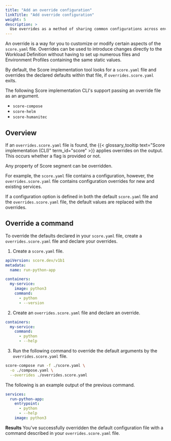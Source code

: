 ```yaml
---
title: "Add an override configuration"
linkTitle: "Add override configuration"
weight: 5
description: >
  Use overrides as a method of sharing common configurations across environments.
---
```


An override is a way for you to customize or modify certain aspects of the `score.yaml` file. Overrides can be used to introduce changes directly to the Workload Definition without having to set up numerous files and Environment Profiles containing the same static values.

By default, the Score implementation tool looks for a `score.yaml` file and overrides the declared defaults within that file, if `overrides.score.yaml` exits.

The following Score implementation CLI's support passing an override file as an argument.

- `score-compose`
- `score-helm`
- `score-humanitec`

## Overview

If an `overrides.score.yaml` file is found, the {{< glossary_tooltip text="Score implementation (CLI)" term_id="score" >}} applies overrides on the output. This occurs whether a flag is provided or not.

Any property of Score segment can be overridden.

For example, the `score.yaml` file contains a configuration, however, the `overrides.score.yaml` file contains configuration overrides for new and existing services.

If a configuration option is defined in both the default `score.yaml` file and the `overrides.score.yaml` file, the default values are replaced with the overrides.

## Override a command

To override the defaults declared in your `score.yaml` file, create a `overrides.score.yaml` file and declare your overrides.

1. Create a `score.yaml` file.

```yaml
apiVersion: score.dev/v1b1
metadata:
  name: run-python-app

containers:
  my-service:
    image: python3
    command:
      - python
      - --version
```

<!-- https://docs.docker.com/compose/extends/#adding-and-overriding-configuration -->

2. Create an `overrides.score.yaml` file and declare an override.

```yaml
containers:
  my-service:
    command:
      - python
      - --help
```

3. Run the following command to override the default arguments by the `overrides.score.yaml` file.

```bash
score-compose run -f ./score.yaml \
  -o ./compose.yaml \
  --overrides ./overrides.score.yaml
```

The following is an example output of the previous command.

```yaml {linenos=false,hl_lines=["4-5"]}
services:
  run-python-app:
    entrypoint:
      - python
      - --help
    image: python3
```

**Results** You've successfully overridden the default configuration file with a command described in your `overrides.score.yaml` file.
